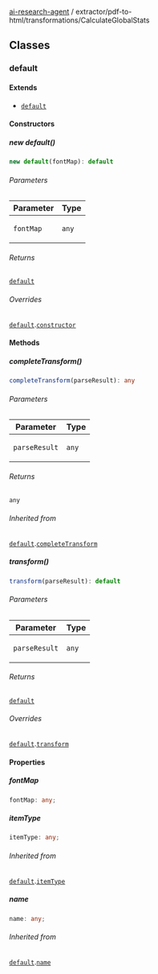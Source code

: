 [ai-research-agent](../../../index.md) / extractor/pdf-to-html/transformations/CalculateGlobalStats

## Classes

### default

#### Extends

- [`default`](ToTextItemTransformation.md#default)

#### Constructors

##### new default()

```ts
new default(fontMap): default
```

###### Parameters

<table>
<thead>
<tr>
<th>Parameter</th>
<th>Type</th>
</tr>
</thead>
<tbody>
<tr>
<td>

`fontMap`

</td>
<td>

`any`

</td>
</tr>
</tbody>
</table>

###### Returns

[`default`](CalculateGlobalStats.md#default)

###### Overrides

[`default`](ToTextItemTransformation.md#default).[`constructor`](ToTextItemTransformation.md#constructors)

#### Methods

##### completeTransform()

```ts
completeTransform(parseResult): any
```

###### Parameters

<table>
<thead>
<tr>
<th>Parameter</th>
<th>Type</th>
</tr>
</thead>
<tbody>
<tr>
<td>

`parseResult`

</td>
<td>

`any`

</td>
</tr>
</tbody>
</table>

###### Returns

`any`

###### Inherited from

[`default`](ToTextItemTransformation.md#default).[`completeTransform`](ToTextItemTransformation.md#completetransform)

##### transform()

```ts
transform(parseResult): default
```

###### Parameters

<table>
<thead>
<tr>
<th>Parameter</th>
<th>Type</th>
</tr>
</thead>
<tbody>
<tr>
<td>

`parseResult`

</td>
<td>

`any`

</td>
</tr>
</tbody>
</table>

###### Returns

[`default`](../models/ParseResult.md#default)

###### Overrides

[`default`](ToTextItemTransformation.md#default).[`transform`](ToTextItemTransformation.md#transform)

#### Properties

##### fontMap

```ts
fontMap: any;
```

##### itemType

```ts
itemType: any;
```

###### Inherited from

[`default`](ToTextItemTransformation.md#default).[`itemType`](ToTextItemTransformation.md#itemtype)

##### name

```ts
name: any;
```

###### Inherited from

[`default`](ToTextItemTransformation.md#default).[`name`](ToTextItemTransformation.md#name)
